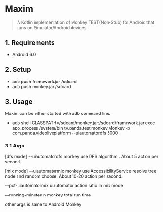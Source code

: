 # Maxim 

> A Kotlin implementation of Monkey TEST(Non-Stub) for Android that runs on Simulator/Android devices. 

## 1. Requirements

- Android 6.0

## 2. Setup

- adb push framework.jar /sdcard
- adb push monkey.jar /sdcard

## 3. Usage 

Maxim can be either started with adb command line. 

- adb shell CLASSPATH=/sdcard/monkey.jar:/sdcard/framework.jar exec app_process /system/bin tv.panda.test.monkey.Monkey -p com.panda.videoliveplatform --uiautomatordfs 5000

### 3.1 Args

[dfs mode]   --uiautomatordfs    monkey use DFS algorithm .  About 5 action per second.

[mix mode]  --uiautomatormix   monkey use AccessibilityService resolve tree node and random choose.  About 10-20 action per second.

--pct-uiautomatormix   uiautomator action ratio in mix mode

--running-minutes  n  monkey total run time

other args is same to Android Monkey


